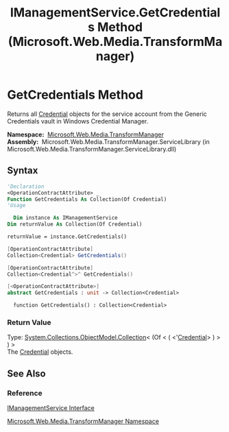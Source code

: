 ﻿---
title: IManagementService.GetCredentials Method  (Microsoft.Web.Media.TransformManager)
TOCTitle: GetCredentials Method
ms:assetid: M:Microsoft.Web.Media.TransformManager.IManagementService.GetCredentials
ms:mtpsurl: https://msdn.microsoft.com/en-us/library/microsoft.web.media.transformmanager.imanagementservice.getcredentials(v=VS.90)
ms:contentKeyID: 35520846
ms.date: 06/14/2012
mtps_version: v=VS.90
f1_keywords:
- Microsoft.Web.Media.TransformManager.IManagementService.GetCredentials
dev_langs:
- csharp
- jscript
- vb
- FSharp
- cpp
api_location:
- Microsoft.Web.Media.TransformManager.ServiceLibrary.dll
api_name:
- Microsoft.Web.Media.TransformManager.IManagementService.GetCredentials
api_type:
- Managed
topic_type:
- apiref
- kbSyntax
product_family_name: VS
ROBOTS: INDEX,FOLLOW
---

# GetCredentials Method

Returns all [Credential](credential-class-microsoft-web-media-transformmanager.md) objects for the service account from the Generic Credentials vault in Windows Credential Manager.

**Namespace:**  [Microsoft.Web.Media.TransformManager](microsoft-web-media-transformmanager-namespace.md)  
**Assembly:**  Microsoft.Web.Media.TransformManager.ServiceLibrary (in Microsoft.Web.Media.TransformManager.ServiceLibrary.dll)

## Syntax

```vb
'Declaration
<OperationContractAttribute> _
Function GetCredentials As Collection(Of Credential)
'Usage

  Dim instance As IManagementService
Dim returnValue As Collection(Of Credential)

returnValue = instance.GetCredentials()
```

```csharp
[OperationContractAttribute]
Collection<Credential> GetCredentials()
```

```cpp
[OperationContractAttribute]
Collection<Credential^>^ GetCredentials()
```

``` fsharp
[<OperationContractAttribute>]
abstract GetCredentials : unit -> Collection<Credential> 
```

```jscript
  function GetCredentials() : Collection<Credential>
```

### Return Value

Type: [System.Collections.ObjectModel.Collection](https://msdn.microsoft.com/library/ms132397)\< (Of \< ( \<'[Credential](credential-class-microsoft-web-media-transformmanager.md)\> ) \> ) \>  
The [Credential](credential-class-microsoft-web-media-transformmanager.md) objects.  

## See Also

### Reference

[IManagementService Interface](imanagementservice-interface-microsoft-web-media-transformmanager.md)

[Microsoft.Web.Media.TransformManager Namespace](microsoft-web-media-transformmanager-namespace.md)

